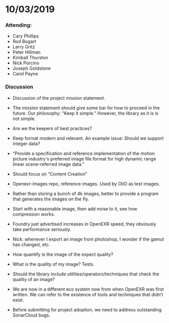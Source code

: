 # 10/03/2019

### Attending:

* Cary Phillips
* Rod Bogart
* Larry Gritz
* Peter Hillman
* Kimball Thurston
* Nick Porcino
* Joseph Goldstone
* Carol Payne

### Discussion

* Discussion of the project mission statement.

* The mission statement should give some bar for how to proceed in the
  future.  Our philosophy: “Keep it simple.” However, the library as
  it is is not simple.

* Are we the keepers of best practices?

* Keep format modern and relevant.  An example issue: Should we
  support integer data?

* “Provide a specification and reference implementation of the motion
  picture industry's preferred image file format for high dynamic
  range linear scene-referred image data.”

* Should focus on “Content Creation”

* Openexr-images repo, reference images.  Used by OIIO as test images.

* Rather than storing a bunch of 4k images, better to provide a
  program that generates the images on the fly.

* Start with a reasonable image, then add noise to it, see how
  compression works.

* Foundry just advertised increases in OpenEXR speed, they obviously
  take performance seriously.

* Nick: whenever I export an image from photoshop, I wonder if the
  gamut has changed, etc.

* How quantify is the image of the expect quality?

* What is the quality of my image? Tests.

* Should the library include utilities/operators/techniques that check
  the quality of an image?

* We are now in a different eco system now from when OpenEXR was first
  written. We can refer to the existence of tools and techniques that
  didn’t exist.

* Before submitting for project adoption, we need to address
  outstanding SonarCloud bugs.

